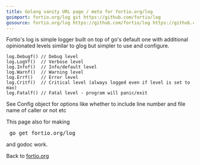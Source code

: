 ```yaml
---
title: Golang vanity URL page / meta for fortio.org/log
goimport: fortio.org/log git https://github.com/fortio/log
gosource: fortio.org/log https://github.com/fortio/log https://github.com/fortio/log/tree/main{/dir} https://github.com/fortio/log/blob/main{/dir}/{file}#L{line}
---
```


Fortio's log is simple logger built on top of go's default one with
additional opinionated levels similar to glog but simpler to use and configure.
```
log.Debugf() // Debug level
log.LogVf()  // Verbose level
log.Infof()  // Info/default level
log.Warnf()  // Warning level
log.Errf()   // Error level
log.Critf()  // Critical level (always logged even if level is set to max)
log.Fatalf() // Fatal level - program will panic/exit
```
See Config object for options like whether to include line number and file name of caller or not etc

This page also for making
<pre>
 go get fortio.org/log
</pre>
and godoc work.
<p>
Back to <a href="https://fortio.org/">fortio.org</a>
